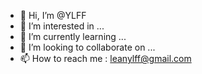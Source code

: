 - 👋 Hi, I’m @YLFF
- 👀 I’m interested in ...
- 🌱 I’m currently learning ...
- 💞️ I’m looking to collaborate on ...
- 📫 How to reach me : leanylff@gmail.com


<!---
YLFF/YLFF is a ✨ special ✨ repository because its `README.md` (this file) appears on your GitHub profile.
You can click the Preview link to take a look at your changes.
--->
